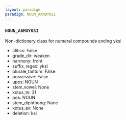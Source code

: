 ```yaml
---
layout: paradigm
paradigm: NOUN_AAMUYKSI
---
```

### ` NOUN_AAMUYKSI `

Non-dictionary class for numeral compounds ending yksi
* clitics: False
* grade_dir: weaken
* harmony: front
* suffix_regex: yksi
* plurale_tantum: False
* possessive: False
* upos: NOUN
* stem_vowel: None
* kotus_tn: 31
* pos: NOUN
* stem_diphthong: None
* kotus_av: None
* deletion: ksi
